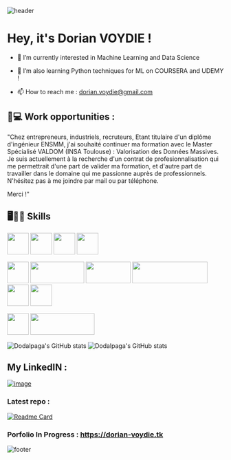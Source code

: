 ![header](https://capsule-render.vercel.app/api?type=wave&color=gradient&height=300&section=header&text=👋%20@Dodalpaga&fontSize=80)

# Hey, it's Dorian VOYDIE !

- 👀 I’m currently interested in Machine Learning and Data Science

- 🌱 I’m also learning Python techniques for ML on COURSERA and UDEMY !

- 📫 How to reach me : dorian.voydie@gmail.com

## 👔💻 Work opportunities : 

"Chez entrepreneurs, industriels, recruteurs,
Etant titulaire d'un diplôme d'ingénieur ENSMM, j'ai souhaité continuer ma formation avec le Master Spécialisé VALDOM (INSA Toulouse) : Valorisation des Données Massives.
Je suis actuellement à la recherche d'un contrat de profesionnalisation qui me permettrait d'une part de valider ma formation, et d'autre part de travailler dans le domaine qui me passionne auprès de professionnels.
N'hésitez pas à me joindre par mail ou par téléphone.

Merci !"

## 🖥️👨‍💻 Skills

<img src="https://user-images.githubusercontent.com/81590399/122301898-a24ffc80-cf01-11eb-8dba-481bb2ad82f4.png" width="50" height="50"> <img src="https://user-images.githubusercontent.com/81590399/122301906-a67c1a00-cf01-11eb-8b40-a999b9e5bd2a.png" width="50" height="50"> <img src="https://user-images.githubusercontent.com/81590399/122301917-a9770a80-cf01-11eb-82b0-750487a6b42c.png" width="50" height="50"> <img src="https://user-images.githubusercontent.com/81590399/122301923-ac71fb00-cf01-11eb-82ed-ab76dc83599d.png" width="50" height="50">

<img src="https://user-images.githubusercontent.com/81590399/122301933-b136af00-cf01-11eb-8da6-0a638decb622.png" width="50" height="50"> <img src="https://user-images.githubusercontent.com/81590399/122302772-dd066480-cf02-11eb-9dd9-4c39957a4e2a.png" width="125" height="50"> <img src="https://user-images.githubusercontent.com/81590399/122303018-31114900-cf03-11eb-949e-c1b5cc4edfc3.png" width="104" height="50"> <img src="https://user-images.githubusercontent.com/81590399/122303148-5bfb9d00-cf03-11eb-8497-3b7a2db90716.png" width="175" height="50"> <img src="https://user-images.githubusercontent.com/81590399/122303486-eba14b80-cf03-11eb-97e4-4793b6b5c2fe.png" width="50" height="50"> <img src="https://user-images.githubusercontent.com/81590399/122303524-01167580-cf04-11eb-8a19-6fa737ddcb55.png" width="50" height="50">

<img src="https://user-images.githubusercontent.com/81590399/122303378-bbf24380-cf03-11eb-9e59-a6973015c594.png" width="50" height="50"> <img src="https://user-images.githubusercontent.com/81590399/122303424-d0364080-cf03-11eb-94e8-08d3a30f175b.png" width="149" height="50">

![Dodalpaga's GitHub stats](https://github-readme-stats.vercel.app/api?username=Dodalpaga&show_icons=true&theme=radical)
![Dodalpaga's GitHub stats](https://github-readme-stats.anuraghazra1.vercel.app/api/top-langs/?username=Dodalpaga&layout=compact&theme=radical)


## My LinkedIN :

[![image](https://user-images.githubusercontent.com/81590399/122301148-9152bb80-cf00-11eb-91b0-bff49fc22f89.png)](https://www.linkedin.com/in/dorian-voydie/)

### Latest repo : 
[![Readme Card](https://github-readme-stats.vercel.app/api/pin/?username=Dodalpaga&repo=Iris-Prediction)](https://github.com/Dodalpaga/Iris-Prediction)

### Porfolio In Progress : https://dorian-voydie.tk

![footer](https://capsule-render.vercel.app/api?type=wave&color=gradient&height=150&section=footer&fontSize=80)
<!---
Dodalpaga/Dodalpaga is a ✨ special ✨ repository because its `README.md` (this file) appears on your GitHub profile.
You can click the Preview link to take a look at your changes.
--->
